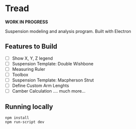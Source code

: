 # Tread

**WORK IN PROGRESS**

Suspension modeling and analysis program. Built with Electron

## Features to Build

- [ ] Show X, Y, Z legend
- [ ] Suspension Template: Double Wishbone
- [ ] Measuring Ruler
- [ ] Toolbox
- [ ] Suspension Template: Macpherson Strut
- [ ] Define Custom Arm Lenghts
- [ ] Camber Calculation
....
much more...

## Running locally

    npm install
    npm run-script dev

